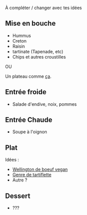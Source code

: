 À compléter / changer avec tes idées

## Mise en bouche

- Hummus
- Creton
- Raisin
- tartinate (Tapenade, etc)
- Chips et autres croustilles

OU

Un plateau comme [ça](https://www.trufflesandtrends.com/home/2019/8/21/roasted-vegetable-hummus-platter).

## Entrée froide

- Salade d'endive, noix, pommes

## Entrée Chaude

- Soupe à l'oignon

## Plat

Idées :

- [Wellington de boeuf vegan](https://www.unemamanvegane.com/post/roti-de)
- [Genre de tartiflette](https://rainbowplantlife.com/vegan-scalloped-potatoes/)
- Autre ?

## Dessert

- ???

